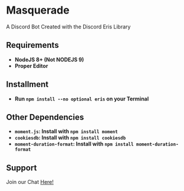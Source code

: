 # Masquerade
A Discord Bot Created with the Discord Eris Library

## Requirements
  - **NodeJS 8+ (Not NODEJS 9)**  
  - **Proper Editor**
  
## Installment
  - **Run `npm install --no optional eris` on your Terminal**
  
## Other Dependencies
  - **`moment.js`: Install with `npm install moment`**  
  - **`cookiesdb`: Install with `npm install cookiesdb`**  
  - **`moment-duration-format`: Install with `npm install moment-duration-format`**
  
## Support
Join our Chat [Here!](https://discord.gg/t9CPZ4h)
